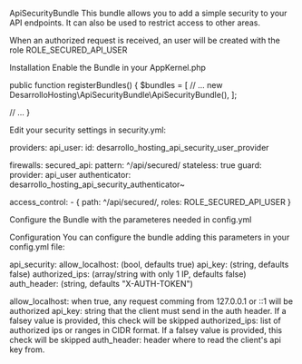 ApiSecurityBundle
This bundle allows you to add a simple security to your API endpoints. It can also be used to restrict access to other areas.

When an authorized request is received, an user will be created with the role ROLE_SECURED_API_USER

Installation
Enable the Bundle in your AppKernel.php

public function registerBundles() { $bundles = [ // ... new DesarrolloHosting\ApiSecurityBundle\ApiSecurityBundle(), ];

 // ...
}

Edit your security settings in security.yml:

providers: api_user: id: desarrollo_hosting_api_security_user_provider

firewalls: secured_api: pattern: ^/api/secured/ stateless: true guard: provider: api_user authenticator: desarrollo_hosting_api_security_authenticator~

access_control: - { path: ^/api/secured/, roles: ROLE_SECURED_API_USER }

Configure the Bundle with the parameteres needed in config.yml

Configuration
You can configure the bundle adding this parameters in your config.yml file:

api_security: allow_localhost: (bool, defaults true) api_key: (string, defaults false) authorized_ips: (array/string with only 1 IP, defaults false) auth_header: (string, defaults "X-AUTH-TOKEN")

allow_localhost: when true, any request comming from 127.0.0.1 or ::1 will be authorized
api_key: string that the client must send in the auth header. If a falsey value is provided, this check will be skipped
authorized_ips: list of authorized ips or ranges in CIDR format. If a falsey value is provided, this check will be skipped
auth_header: header where to read the client's api key from.